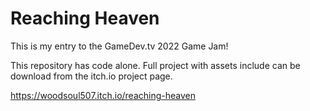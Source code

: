 # Reaching Heaven

This is my entry to the GameDev.tv 2022 Game Jam!

This repository has code alone. Full project with assets include can be download from the itch.io project page.

https://woodsoul507.itch.io/reaching-heaven
